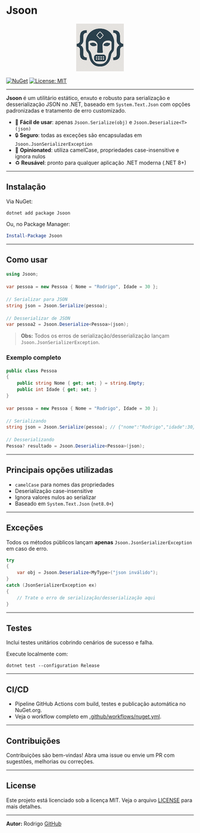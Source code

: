 # Jsoon

<p align="center">
  <img src="https://raw.githubusercontent.com/rkdcoder/jsoon/main/src/Jsoon/Media/icon.png" width="128" alt="Jsoon logo" />
</p>

[![NuGet](https://img.shields.io/nuget/v/Jsoon.svg)](https://www.nuget.org/packages/Jsoon)
[![License: MIT](https://img.shields.io/badge/License-MIT-blue.svg)](LICENSE)

---

**Jsoon** é um utilitário estático, enxuto e robusto para serialização e desserialização JSON no .NET, baseado em `System.Text.Json` com opções padronizadas e tratamento de erro customizado.

* 🚀 **Fácil de usar**: apenas `Jsoon.Serialize(obj)` e `Jsoon.Deserialize<T>(json)`
* 🔒 **Seguro**: todas as exceções são encapsuladas em `Jsoon.JsonSerializerException`
* 📝 **Opinionated**: utiliza camelCase, propriedades case-insensitive e ignora nulos
* ♻️ **Reusável**: pronto para qualquer aplicação .NET moderna (.NET 8+)

---

## Instalação

Via NuGet:

```shell
dotnet add package Jsoon
```

Ou, no Package Manager:

```powershell
Install-Package Jsoon
```

---

## Como usar

```csharp
using Jsoon;

var pessoa = new Pessoa { Nome = "Rodrigo", Idade = 30 };

// Serializar para JSON
string json = Jsoon.Serialize(pessoa);

// Desserializar de JSON
var pessoa2 = Jsoon.Deserialize<Pessoa>(json);
```

> **Obs:** Todos os erros de serialização/desserialização lançam `Jsoon.JsonSerializerException`.

### Exemplo completo

```csharp
public class Pessoa
{
    public string Nome { get; set; } = string.Empty;
    public int Idade { get; set; }
}

var pessoa = new Pessoa { Nome = "Rodrigo", Idade = 30 };

// Serializando
string json = Jsoon.Serialize(pessoa); // {"nome":"Rodrigo","idade":30}

// Desserializando
Pessoa? resultado = Jsoon.Deserialize<Pessoa>(json);
```

---

## Principais opções utilizadas

* `camelCase` para nomes das propriedades
* Deserialização case-insensitive
* Ignora valores nulos ao serializar
* Baseado em `System.Text.Json` (`net8.0+`)

---

## Exceções

Todos os métodos públicos lançam **apenas** `Jsoon.JsonSerializerException` em caso de erro.

```csharp
try
{
    var obj = Jsoon.Deserialize<MyType>("json inválido");
}
catch (JsonSerializerException ex)
{
    // Trate o erro de serialização/desserialização aqui
}
```

---

## Testes

Inclui testes unitários cobrindo cenários de sucesso e falha.

Execute localmente com:

```shell
dotnet test --configuration Release
```

---

## CI/CD

* Pipeline GitHub Actions com build, testes e publicação automática no NuGet.org.
* Veja o workflow completo em [.github/workflows/nuget.yml](.github/workflows/nuget.yml).

---

## Contribuições

Contribuições são bem-vindas!
Abra uma issue ou envie um PR com sugestões, melhorias ou correções.

---

## License

Este projeto está licenciado sob a licença MIT. Veja o arquivo [LICENSE](LICENSE) para mais detalhes.

---

**Autor:** Rodrigo
[GitHub](https://github.com/rkdcoder)
